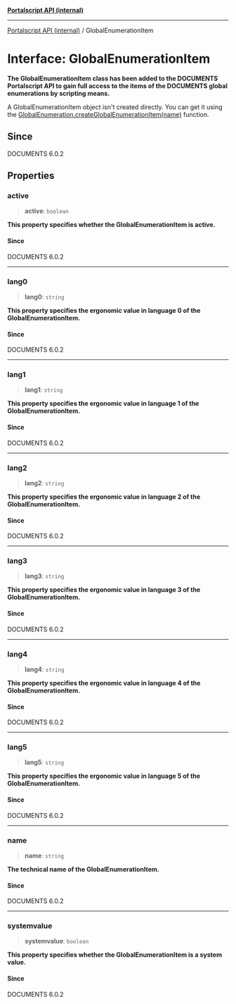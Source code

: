 [**Portalscript API (internal)**](../README.md)

***

[Portalscript API (internal)](../globals.md) / GlobalEnumerationItem

# Interface: GlobalEnumerationItem

**The GlobalEnumerationItem class has been added to the DOCUMENTS Portalscript API to gain full access to the items of the DOCUMENTS global enumerations by scripting means.**  

A GlobalEnumerationItem object isn't created directly. You can get it using the [GlobalEnumeration.createGlobalEnumerationItem(name)](GlobalEnumeration.md#createglobalenumerationitem) function.

## Since

DOCUMENTS 6.0.2

## Properties

### active

> **active**: `boolean`

**This property specifies whether the GlobalEnumerationItem is active.**

#### Since

DOCUMENTS 6.0.2

***

### lang0

> **lang0**: `string`

**This property specifies the ergonomic value in language 0 of the GlobalEnumerationItem.**

#### Since

DOCUMENTS 6.0.2

***

### lang1

> **lang1**: `string`

**This property specifies the ergonomic value in language 1 of the GlobalEnumerationItem.**

#### Since

DOCUMENTS 6.0.2

***

### lang2

> **lang2**: `string`

**This property specifies the ergonomic value in language 2 of the GlobalEnumerationItem.**

#### Since

DOCUMENTS 6.0.2

***

### lang3

> **lang3**: `string`

**This property specifies the ergonomic value in language 3 of the GlobalEnumerationItem.**

#### Since

DOCUMENTS 6.0.2

***

### lang4

> **lang4**: `string`

**This property specifies the ergonomic value in language 4 of the GlobalEnumerationItem.**

#### Since

DOCUMENTS 6.0.2

***

### lang5

> **lang5**: `string`

**This property specifies the ergonomic value in language 5 of the GlobalEnumerationItem.**

#### Since

DOCUMENTS 6.0.2

***

### name

> **name**: `string`

**The technical name of the GlobalEnumerationItem.**

#### Since

DOCUMENTS 6.0.2

***

### systemvalue

> **systemvalue**: `boolean`

**This property specifies whether the GlobalEnumerationItem is a system value.**

#### Since

DOCUMENTS 6.0.2
